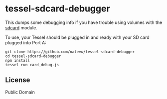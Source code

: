 # tessel-sdcard-debugger

This dumps some debugging info if you have trouble using volumes with the [sdcard](https://github.com/tessel/sdcard) module.

To use, your Tessel should be plugged in and ready with your SD card plugged into Port A:

```
git clone https://github.com/natevw/tessel-sdcard-debugger
cd tessel-sdcard-debugger
npm install
tessel run card_debug.js
```

## License

Public Domain